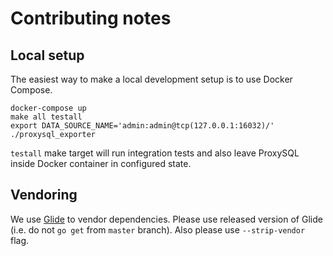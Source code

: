 # Contributing notes

## Local setup

The easiest way to make a local development setup is to use Docker Compose.

```
docker-compose up
make all testall
export DATA_SOURCE_NAME='admin:admin@tcp(127.0.0.1:16032)/'
./proxysql_exporter
```

`testall` make target will run integration tests and also leave ProxySQL inside Docker container in configured state.


## Vendoring

We use [Glide](https://glide.sh) to vendor dependencies. Please use released version of Glide (i.e. do not `go get`
from `master` branch). Also please use `--strip-vendor` flag.
